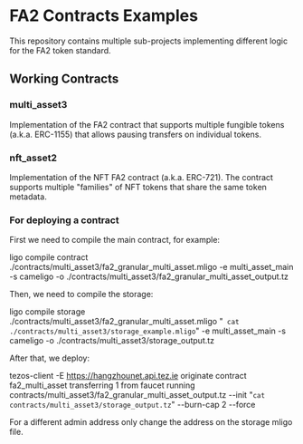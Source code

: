 # FA2 Contracts Examples

This repository contains multiple sub-projects implementing different logic for the FA2 token standard.

## Working Contracts

### multi_asset3

Implementation of the FA2 contract that supports multiple fungible tokens (a.k.a. ERC-1155) that allows pausing transfers on individual tokens.

### nft_asset2

Implementation of the NFT FA2 contract (a.k.a. ERC-721). The contract supports multiple "families" of NFT tokens that share the same token metadata.

### For deploying a contract

First we need to compile the main contract, for example:

ligo compile contract ./contracts/multi_asset3/fa2_granular_multi_asset.mligo -e multi_asset_main -s cameligo -o ./contracts/multi_asset3/fa2_granular_multi_asset_output.tz

Then, we need to compile the storage:

ligo compile storage ./contracts/multi_asset3/fa2_granular_multi_asset.mligo "` cat ./contracts/multi_asset3/storage_example.mligo`" -e multi_asset_main -s cameligo -o ./contracts/multi_asset3/storage_output.tz

After that, we deploy:

tezos-client -E https://hangzhounet.api.tez.ie originate contract fa2_multi_asset transferring 1 from faucet running contracts/multi_asset3/fa2_granular_multi_asset_output.tz --init "`cat contracts/multi_asset3/storage_output.tz`" --burn-cap 2 --force

For a different admin address only change the address on the storage mligo file.

